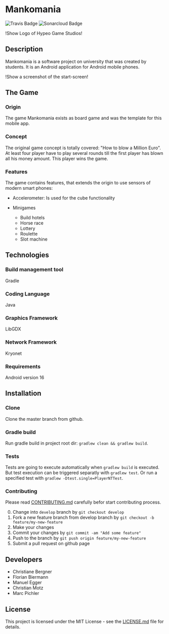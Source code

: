 # Mankomania
![Travis Badge](https://travis-ci.org/HYPEO/Mankomania.svg?branch=master)
![Sonarcloud Badge](https://sonarcloud.io/api/project_badges/measure?project=Mankomania&metric=alert_status)

!Show Logo of Hypeo Game Studios!

## Description

Mankomania is a software project on university that was created by students.
It is an Android application for Android mobile phones. 

!Show a screenshot of the start-screen!

## The Game

### Origin
The game Mankomania exists as board game and was the template for this mobile app.

### Concept
The original game concept is totally covered: "How to blow a Million Euro". At least four player have to play several rounds till the first player has blown all his money amount. This player wins the game.

### Features
The game contains features, that extends the origin to use sensors of modern smart phones:
* Accelerometer: Is used for the cube functionality
* Minigames

	+ Build hotels
	+ Horse race
	+ Lottery
	+ Roulette
	+ Slot machine

## Technologies

### Build management tool
Gradle

### Coding Language
Java

### Graphics Framework
LibGDX

### Network Framework
Kryonet

### Requirements

Android version 16

## Installation

### Clone
Clone the master branch from github.

### Gradle build
Run gradle build in project root dir: `gradlew clean && gradlew build`.

### Tests
Tests are going to execute automatically when `gradlew build` is executed.
But test execution can be triggered separatly with `gradlew test`.
Or run a specified test with `gradlew -Dtest.single=PlayerNTTest`.

### Contributing
Please read [CONTRIBUTING.md](CONTRIBUTING.md) carefully befor start contributing process.

0. Change into `develop` branch by `git checkout develop`
1. Fork a new feature branch from develop branch by `git checkout -b feature/my-new-feature`
2. Make your changes
3. Commit your changes by `git commit -am "Add some feature"`
4. Push to the branch by `git push origin feature/my-new-feature`
5. Submit a pull request on github page

## Developers

* Christiane Bergner
* Florian Biermann
* Manuel Egger
* Christian Motz
* Marc Pichler

## License

This project is licensed under the MIT License - see the [LICENSE.md](LICENSE.md) file for details.
